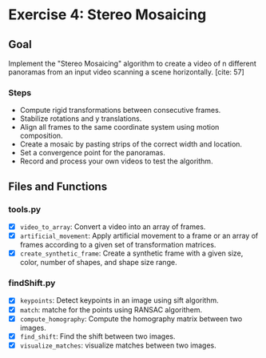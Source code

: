 # Exercise 4: Stereo Mosaicing

## Goal

Implement the "Stereo Mosaicing" algorithm to create a video of n different panoramas from an input video scanning a scene horizontally. [cite: 57]

### Steps
* Compute rigid transformations between consecutive frames. 
* Stabilize rotations and y translations.
* Align all frames to the same coordinate system using motion composition.
* Create a mosaic by pasting strips of the correct width and location.
* Set a convergence point for the panoramas.
* Record and process your own videos to test the algorithm. 

## Files and Functions

### tools.py
*   [X] `video_to_array`: Convert a video into an array of frames.
*   [X] `artificial_movement`: Apply artificial movement to a frame or an array of frames according to a given set of transformation matrices.
*   [X] `create_synthetic_frame`: Create a synthetic frame with a given size, color, number of shapes, and shape size range.

### findShift.py
*   [X] `keypoints`: Detect keypoints in an image using sift algorithm.
*   [X] `match`: matche for the points using RANSAC algorithem.
*   [X] `compute_homography`: Compute the homography matrix between two images.
*   [X] `find_shift`: Find the shift between two images.
*   [X] `visualize_matches`: visualize matches between two images.